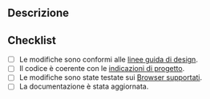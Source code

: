<!--- IMPORTANTE: Rivedi [come contribuire](../CONTRIBUTING.md) nel caso tu non l'abbia già fatto. -->
<!--- Inserisci una sintesi delle modifiche nel titolo qui sopra -->

## Descrizione
<!--- Descrivi le modifiche in dettaglio -->
<!--- Se necessario, aggiungi "Fixes #XX" per chiudere automaticamente la issue indicata in caso di approvazione. -->

## Checklist
<!--- Controlla i punti seguenti, e inserisci una `x` nei campi d'interesse. -->
- [ ] Le modifiche sono conformi alle [linee guida di design](https://design-italia.readthedocs.io/it/stable/index.html).
- [ ] Il codice è coerente con le [indicazioni di progetto](https://italia.github.io/bootstrap-italia/docs/come-iniziare/).
- [ ] Le modifiche sono state testate sui [Browser supportati](https://getbootstrap.com/docs/4.0/getting-started/browsers-devices/).
- [ ] La documentazione è stata aggiornata.

<!-- Se qualcosa non è chiaro, contattaci sullo Slack di Developers Italia (https://developersitalia.slack.com/messages/C7VPAUVB3)! -->
